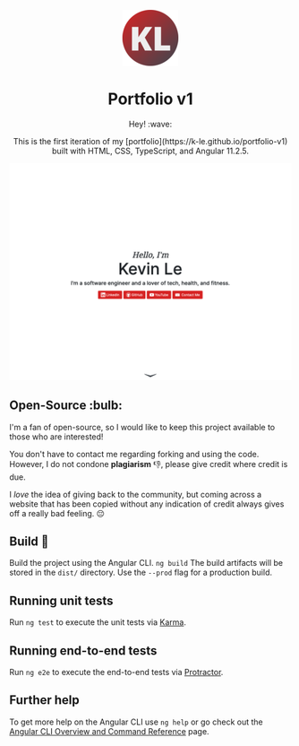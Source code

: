 <p align="center">
  <img src="https://github.com/k-le/portfolio-v1/blob/main/src/assets/logo.png">
</p>
<h1 align="center">Portfolio v1</h1>
<p align="center">
  Hey! :wave:
</p>
<p align="center">
  This is the first iteration of my [portfolio](https://k-le.github.io/portfolio-v1) built with HTML, CSS, TypeScript, and Angular 11.2.5.  
</p>
<p align="center">
  <img src="https://github.com/k-le/portfolio-v1/blob/main/src/assets/demo.png">
</p>

<h2>Open-Source :bulb:</h2>
I'm a fan of open-source, so I would like to keep this project available to those who are interested!  
  
You don't have to contact me regarding forking and using the code. However, I do not condone **plagiarism** :-1:, please give credit where credit is due.  
  
I _love_ the idea of giving back to the community, but coming across a website that has been copied without any indication of credit always gives off a really bad feeling. :pensive:

## Build :hammer:

Build the project using the Angular CLI. `ng build` The build artifacts will be stored in the `dist/` directory. Use the `--prod` flag for a production build.

## Running unit tests

Run `ng test` to execute the unit tests via [Karma](https://karma-runner.github.io).

## Running end-to-end tests

Run `ng e2e` to execute the end-to-end tests via [Protractor](http://www.protractortest.org/).

## Further help

To get more help on the Angular CLI use `ng help` or go check out the [Angular CLI Overview and Command Reference](https://angular.io/cli) page.
